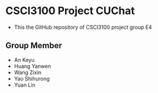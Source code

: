 # CSCI3100 Project CUChat
- This the GitHub repository of CSCI3100 project group E4

## Group Member
- An Keyu
- Huang Yanwen
- Wang Zixin
- Yao Shihurong
- Yuan Lin
